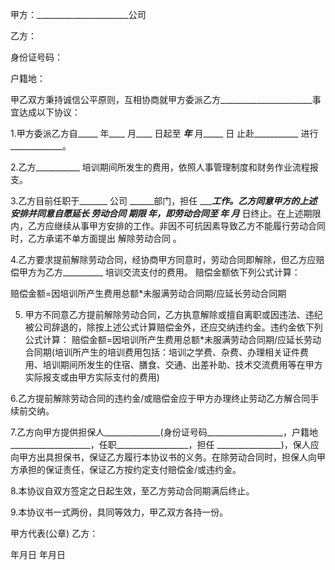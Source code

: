 
 


甲方：_______________________公司


乙方：


身份证号码：


户籍地：


甲乙双方秉持诚信公平原则，互相协商就甲方委派乙方_______________________事宜达成以下协议：


1.甲方委派乙方自_____ 年____ 月____ 日起至 _____年_____ 月_____ 日 止赴___________ 进行 _____________。 



2.乙方___________ 培训期间所发生的费用，依照人事管理制度和财务作业流程报支。


3.乙方目前任职于_______ 公司 ______部门，担任 _______工作。乙方同意甲方的上述安排并同意自愿延长
劳动合同
期限 _______年，即劳动合同至________ 年 ______月_________ 日终止。在上述期限内，乙方应继续从事甲方安排的工作。非因不可抗因素导致乙方不能履行劳动合同时，乙方承诺不单方面提出
解除劳动合同
。


4.乙方要求提前解除劳动合同，经协商甲方同意时，劳动合同即解除，但乙方应赔偿甲方为乙方__________ 培训交流支付的费用。 赔偿金额依下列公式计算：


赔偿金额=因培训所产生费用总额*未服满劳动合同期/应延长劳动合同期


5. 甲方不同意乙方提前解除劳动合同，乙方执意解除或擅自离职或因违法、违纪被公司辞退的，除按上述公式计算赔偿金外，还应交纳违约金。违约金依下列公式计算： 赔偿金额=因培训所产生费用总额*未服满劳动合同期/应延长劳动合同期(培训所产生的培训费用包括：培训之学费、杂费、办理相关证件费用、培训期间所发生的住宿、膳食、交通、出差补助、技术交流费用等在甲方实际报支或由甲方实际支付的费用)


6.乙方提前解除劳动合同的违约金/或赔偿金应于甲方办理终止劳动乙方解合同手续前交纳。


7.乙方向甲方提供担保人______________(身份证号码___________________，户籍地____________________，任职__________________，担任 ________________)，保人应向甲方出具担保书，保证乙方履行本协议书的义务。在除劳动合同时，担保人向甲方承担的保证责任，保证乙方按约定支付赔偿金/或违约金。


8.本协议自双方签定之日起生效，至乙方劳动合同期满后终止。


9.本协议书一式两份，具同等效力，甲乙双方各持一份。


甲方代表(公章) 乙方：


年月日 年月日
 


 

 
 
 
 
 
  


  
 

  


  


  
 
 
 
 

